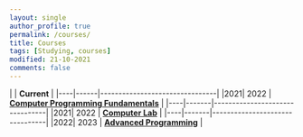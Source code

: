 ```yaml
---
layout: single
author_profile: true
permalink: /courses/
title: Courses
tags: [Studying, courses]
modified: 21-10-2021
comments: false
---
```



|           | **Current**                    |
|----|------|--------------------------------|
|2021| 2022 | **<a href="">Computer Programming Fundamentals</a>**         |
|----|-------|--------------------------------|
|2021| 2022  | **<a href="">Computer Lab</a>** |
|----|-------|--------------------------------|
|2022|  2023  | **<a href="">Advanced Programming</a>** |
